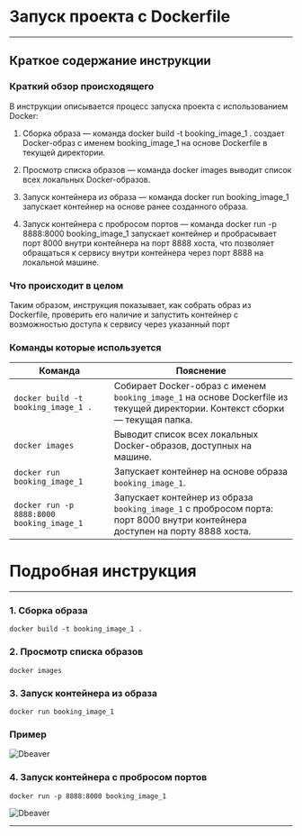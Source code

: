 # Запуск проекта с Dockerfile

---

## Краткое содержание инструкции

### Краткий обзор происходящего

В инструкции описывается процесс запуска проекта с использованием Docker:

1. Сборка образа — команда docker build -t booking_image_1 . создает Docker-образ с именем booking_image_1 на основе
   Dockerfile в текущей директории.

2. Просмотр списка образов — команда docker images выводит список всех локальных Docker-образов.

3. Запуск контейнера из образа — команда docker run booking_image_1 запускает контейнер на основе ранее созданного
   образа.

4. Запуск контейнера с пробросом портов — команда docker run -p 8888:8000 booking_image_1 запускает контейнер и
   пробрасывает порт 8000 внутри контейнера на порт 8888 хоста, что позволяет обращаться к сервису внутри контейнера
   через порт 8888 на локальной машине.

### Что происходит в целом

Таким образом, инструкция показывает, как собрать образ из Dockerfile, проверить его наличие и запустить контейнер с
возможностью доступа к сервису через указанный порт

### Команды которые используется

| Команда                                   | Пояснение                                                                                                                     |
|-------------------------------------------|-------------------------------------------------------------------------------------------------------------------------------|
| `docker build -t booking_image_1 .`       | Собирает Docker-образ с именем `booking_image_1` на основе Dockerfile из текущей директории. Контекст сборки — текущая папка. |
| `docker images`                           | Выводит список всех локальных Docker-образов, доступных на машине.                                                            |
| `docker run booking_image_1`              | Запускает контейнер на основе образа `booking_image_1`.                                                                       |
| `docker run -p 8888:8000 booking_image_1` | Запускает контейнер из образа `booking_image_1` с пробросом порта: порт 8000 внутри контейнера доступен на порту 8888 хоста.  |

# Подробная инструкция

----

### 1. Сборка образа

```shell
docker build -t booking_image_1 .
```

### 2. Просмотр списка образов

```shell
docker images
```

### 3. Запуск контейнера из образа

```shell
docker run booking_image_1
```

### Пример

![Dbeaver](/course_helpers/9%20Docker%20и%20деплой%20проекта/docker_1.png)

### 4. Запуск контейнера с пробросом портов

```shell
docker run -p 8888:8000 booking_image_1
```

![Dbeaver](/course_helpers/9%20Docker%20и%20деплой%20проекта/docker_2.png)


---